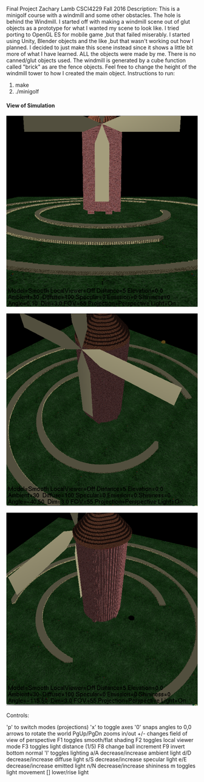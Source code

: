 Final Project
Zachary Lamb
CSCI4229 Fall 2016
Description: This is a minigolf course with a windmill and some other obstacles. The hole is behind the Windmill.
I started off with making a windmill scene out of glut objects as a prototype for what I wanted my scene to look like. I tried porting to OpenGL ES for mobile game ,but that failed miserably. I started using Unity, Blender objects and the like ,but that wasn't working out how I planned.
I decided to just make this scene instead since it shows a little bit more of what I have learned. ALL the objects were made by me. There is no canned/glut objects used. The windmill is generated by a cube function called "brick"
as are the fence objects. Feel free to change the height of the windmill tower to how I created the main object.
Instructions to run:
1) make
2) ./minigolf

<h4>View of Simulation</h4>

![first](https://github.com/ZachLamb/MinigolfSim/blob/master/Screen%20Shot%202017-03-06%20at%207.45.39%20PM.png?raw=true)

![second](https://github.com/ZachLamb/MinigolfSim/blob/master/Screen%20Shot%202017-03-06%20at%207.45.50%20PM.png?raw=true)

![third](https://github.com/ZachLamb/MinigolfSim/blob/master/Screen%20Shot%202017-03-06%20at%207.45.59%20PM.png?raw=true)


Controls:

 'p' to switch modes (projections)
 'x' to toggle axes
 '0' snaps angles to 0,0
 arrows to rotate the world
 PgUp/PgDn zooms in/out
 +/- changes field of view of perspective
 F1 toggles smooth/flat shading
 F2 toggles local viewer mode
 F3 toggles light distance (1/5)
 F8 change ball increment
 F9 invert bottom normal
 'l' toggles lighting
 a/A decrease/increase ambient light
 d/D decrease/increase diffuse light
 s/S decrease/increase specular light
 e/E decrease/increase emitted light
 n/N decrease/increase shininess
 m  toggles light movement
 [] lower/rise light
